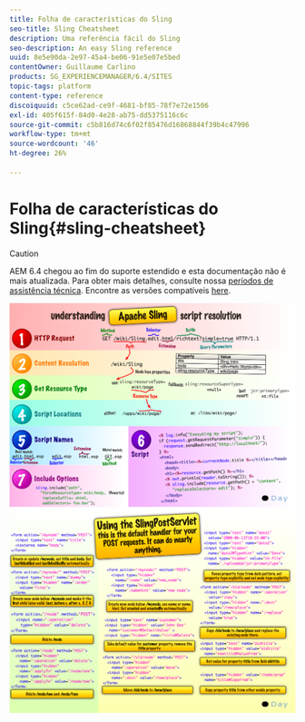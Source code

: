 ```yaml
---
title: Folha de características do Sling
seo-title: Sling Cheatsheet
description: Uma referência fácil do Sling
seo-description: An easy Sling reference
uuid: 8e5e90da-2e97-45a4-be06-91e5e07e5bed
contentOwner: Guillaume Carlino
products: SG_EXPERIENCEMANAGER/6.4/SITES
topic-tags: platform
content-type: reference
discoiquuid: c5ce62ad-ce9f-4681-bf85-78f7e72e1506
exl-id: 405f615f-84d0-4e28-ab75-dd5375116c6c
source-git-commit: c5b816d74c6f02f85476d16868844f39b4c47996
workflow-type: tm+mt
source-wordcount: '46'
ht-degree: 26%

---
```


# Folha de características do Sling{#sling-cheatsheet}

>[!CAUTION]
>
>AEM 6.4 chegou ao fim do suporte estendido e esta documentação não é mais atualizada. Para obter mais detalhes, consulte nossa [períodos de assistência técnica](https://helpx.adobe.com/br/support/programs/eol-matrix.html). Encontre as versões compatíveis [here](https://experienceleague.adobe.com/docs/).

![chlimage_1-97](assets/chlimage_1-97.png) ![chlimage_1-98](assets/chlimage_1-98.png)
